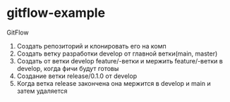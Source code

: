 # gitflow-example

GitFlow

1. Создать репозиторий и клонировать его на комп
2. Создать ветку разработки develop от главной ветки(main, master)
3. Создать от ветки develop feature/-ветки и мержить feature/-ветки в develop, когда фичи будут готовы
4. Создание ветки release/0.1.0 от develop
5. Когда ветка release закончена она мержится в develop и main и затем удаляется
